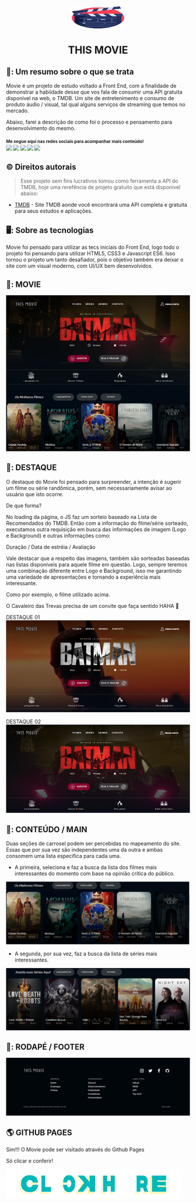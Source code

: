<p align="center">
  <a href="https://github.com/brunodkf/movie">
    <img src="https://github.com/brunodkf/movie/blob/main/css/image/icon.svg" alt="Logo MOVIE" width="150" height="60">
  </a>
  <h1 align="center">THIS MOVIE</h1>
</p>


## 📸: Um resumo sobre o que se trata

Movie é um projeto de estudo voltado a Front End, com a finalidade de demonstrar a habiidade desse que vos fala de consumir uma API gratuita disponível na web, o TMDB. 
Um site de entretenimento e consumo de produto áudio / visual, tal qual alguns serviços de streaming que temos no mercado.

Abaixo, farei a descrição de como foi o processo e pensamento para desenvolvimento do mesmo.


<sub> <strong>Me segue aqui nas redes sociais para acompanhar mais conteúdo! </strong> <br>
[<img src = "https://img.shields.io/badge/GitHub-100000?style=for-the-badge&logo=github&logoColor=white">](https://github.com/brunodkf)
[<img src = "https://img.shields.io/badge/Facebook-1877F2?style=for-the-badge&logo=facebook&logoColor=white">](https://www.facebook.com/brunodkf/)
[<img src="https://img.shields.io/badge/linkedin-%230077B5.svg?&style=for-the-badge&logo=linkedin&logoColor=white" />](https://www.linkedin.com/in/brunodkf/)
[<img src = "https://img.shields.io/badge/Twitter-1DA1F2?style=for-the-badge&logo=twitter&logoColor=white">](https://twitter.com/brunodkf)
[<img src = "https://img.shields.io/badge/instagram-%23E4405F.svg?&style=for-the-badge&logo=instagram&logoColor=white">](https://www.instagram.com/brunodkf/)
</sub>


## ©️ Direitos autorais

> Esse projeto sem fins lucrativos tomou como ferramenta a API do TMDB, hoje uma rerefência de projeto gratuito que está disponível abaixo: 
- [TMDB](https://www.themoviedb.org) - Site TMDB aonde você encontrará uma API completa e gratuita para seus estudos e aplicações.

## 🖥️: Sobre as tecnologias 

Movie foi pensado para utilizar as tecs iniciais do Front End, logo todo o projeto foi pensando para utilizar HTML5, CSS3 e Javascript ES6.
Isso tornou o projeto um tanto desafiador, pois o objetivo também era deixar o site com um visual moderno, com UI/UX bem desenvolvidos.

## 🎨: MOVIE 
![MOVIE_Destaque](./css/image/B.png)

## 🎨: DESTAQUE

O destaque do Movie foi pensado para surpreender, a intenção é sugerir um filme ou série randômica, porém, sem necessariamente avisar ao usuário que isto ocorre.

De que forma? 

No loading da página, o JS faz um sorteio baseado na Lista de Recomendados do TMDB. Então com a informação do filme/série sorteado, executamos outra requisição
em busca das informações de imagem (Logo e Background) e outras informações como:

Duração / Data de estréia / Avaliação

Vale destacar que a respeito das imagens, também são sorteadas baseadas nas listas disponíveis para aquele filme em questão. Logo, sempre teremos
uma combinação diferente entre Logo e Background, isso me garantindo uma variedade de apresentações e tornando a experiência mais interessante. 

Como por exemplo, o filme utilizado acima.

O Cavaleiro das Trevas precisa de um convite que faça sentido HAHA 🦇

DESTAQUE 01
![Destaque 01](./css/image/destaque1.png)

DESTAQUE 02
![Destaque 02](./css/image/destaque2.png)


## 🎨: CONTEÚDO / MAIN

Duas seções de carrosel podem ser percebidas no mapeamento do site. Essas que por sua vez são independentes uma da outra e ambas consomem uma lista específica 
para cada uma. 

- A primeira, seleciona e faz a busca da lista dos filmes mais interessantes do momento com base na opinião crítica do público.

![Carrosel 01](./css/image/carroselFilmes.png)

- A segunda, por sua vez, faz a busca da lista de séries mais interessantes.

![Carrosel 02](./css/image/carroselSeries.png)

## 🎨: RODAPÉ / FOOTER

![Footer](./css/image/rodapeMovie.png)


## 🌎 GITHUB PAGES

Sim!!! O Movie pode ser visitado através do Github Pages

Só clicar e conferir!

<a href= "https://brunodkf.github.io/movie/"> 
  <img src = "./css/image/clica_aqui.gif">
</a>


